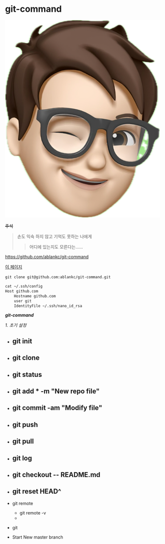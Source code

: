 # git-command

![Me](./Images/LineStick.png)

~~주석~~
> 손도 익숙 하지 않고 기억도 못하는 나에게
>> 어디에 있는지도 모른다는......

<https://github.com/ablankc/git-command>

[이 페이지](https://github.com/ablankc/git-command, "마크다운 문법도")


` git clone git@github.com:ablankc/git-command.git `

```
cat ~/.ssh/config
Host github.com
	Hostname github.com
	user git
	IdentityFile ~/.ssh/nano_id_rsa
```

___git-command___

_1. 초기  설정_
- git init
  - 
- git clone
  - 
- git status
  -
- git add * -m "New repo file"
  -   
- git commit -am "Modify file"
  -   
- git push
  -
- git pull
  -  
- git log 
  -  
- git checkout -- README.md
  -  
- git reset HEAD^
  -  
- git remote
  - git remote -v
  - 
- git 

- Start New master branch 